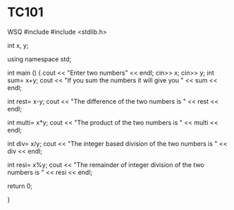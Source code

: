 # TC101
WSQ
#include <iostream>
#include <stdlib.h>

int x, y;

using namespace std;

int main ()
{
cout << "Enter two numbers" << endl;
cin>> x;
cin>> y;
int sum= x+y;
cout << "If you sum the numbers it will give you " << sum << endl;

int rest= x-y;
cout << "The difference of the two numbers is " << rest << endl;

int multi= x*y;
cout << "The product of the two numbers is " << multi << endl;

int div= x/y;
cout << "The integer based division of the two numbers is " << div << endl;

int resi= x%y;
cout << "The remainder of integer division of the two numbers is " << resi << endl;

return 0;

}
